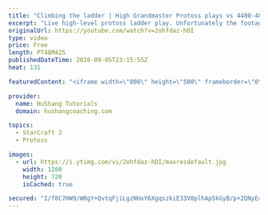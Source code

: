 ```yaml
---
title: "Climbing the ladder | High Grandmaster Protoss plays vs 4400-4800 players"
excerpt: "Live high-level protoss ladder play. Unfortunately the footage came out quite choppy at some points and I was considering just not posting today, but I will post it anyways in case a few of you want to watch still. I'm trying to figure out what the cause of the lag is and hopefully I can get some cleaner"
originalUrl: https://youtube.com/watch?v=2ohfdaz-hDI
type: video
price: Free
length: PT48M42S
publishedDateTime: 2020-09-05T23:15:55Z
heat: 131

featuredContent: "<iframe width=\"800\" height=\"500\" frameborder=\"0\" src=\"https://www.youtube.com/embed/2ohfdaz-hDI\" allow=\"accelerometer; autoplay; encrypted-media; gyroscope; picture-in-picture\" allowfullscreen></iframe>"

provider:
  name: HuShang Tutorials
  domain: hushangcoaching.com

topics:
  - StarCraft 2
  - Protoss

images:
  - url: https://i.ytimg.com/vi/2ohfdaz-hDI/maxresdefault.jpg
    width: 1280
    height: 720
    isCached: true

secured: "I/f8C7HW9/W8gY+QvtqFjiLgzNHxY6XgqszkiE33V0plhAp5kGyB/p+2QNyE4qTQnAvRekZDB1QwkLseGSGhXM80SEoHM6Lrv39HM7tEiMgWup9nn2196oXG/GWQS6P2g32c2VZEKcfnge/DZ8J4zOBYlKCFZz2S4f/H1DC1zivBvD2k2JwjwIwPBsq5fQL2xCwZYpipDn8TKSb/a8902cI9Ue3vi5vfXr6vr9DIT+XgefoG+TDujTD4rHmc8vnIugZCGMOo9Nuscef9rOHUJ5odHBYcc8F6c2enHcgDlXJlgjOuo+2CQfQUKjvxngWB/hBT+4DN8LOZhe1+8epQmti7genL1IywU2Q3J1USk9EHmFsh7d+HEnjnfa8O25QQ9ZTD/bZNqJ0EQxwDb6cPgTQZc8F3OhhjQyYTrMEAFOM=;u8uW0gqN1oLhPRztFRCGyA=="
---
```


